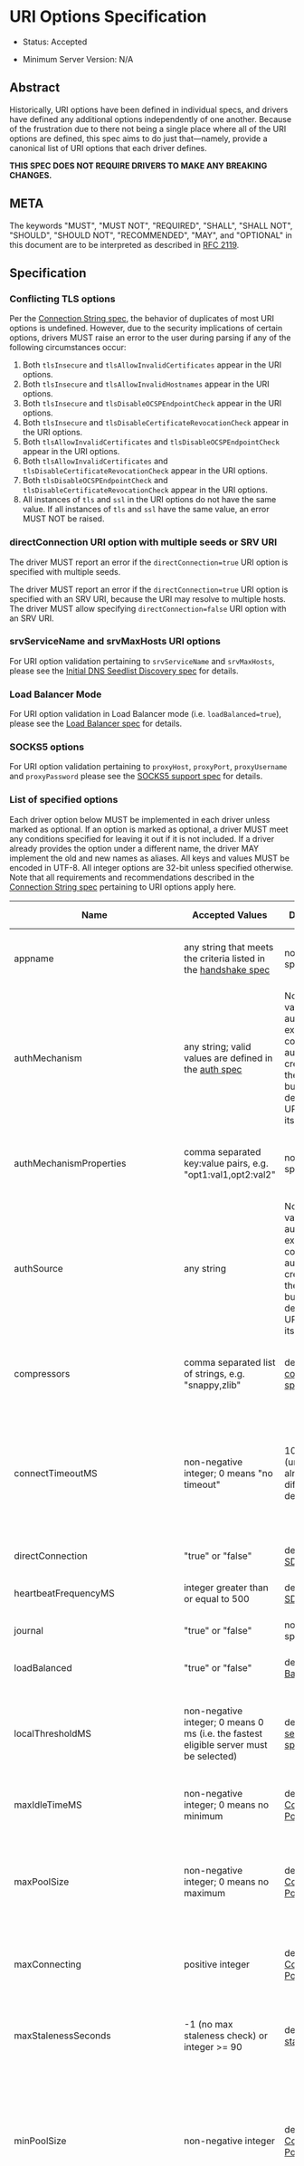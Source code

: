 # URI Options Specification

- Status: Accepted

- Minimum Server Version: N/A

## Abstract

Historically, URI options have been defined in individual specs, and drivers have defined any additional options
independently of one another. Because of the frustration due to there not being a single place where all of the URI
options are defined, this spec aims to do just that—namely, provide a canonical list of URI options that each driver
defines.

**THIS SPEC DOES NOT REQUIRE DRIVERS TO MAKE ANY BREAKING CHANGES.**

## META

The keywords "MUST", "MUST NOT", "REQUIRED", "SHALL", "SHALL NOT", "SHOULD", "SHOULD NOT", "RECOMMENDED", "MAY", and
"OPTIONAL" in this document are to be interpreted as described in [RFC 2119](https://www.ietf.org/rfc/rfc2119.txt).

## Specification

### Conflicting TLS options

Per the [Connection String spec](../connection-string/connection-string-spec.md#repeated-keys), the behavior of
duplicates of most URI options is undefined. However, due to the security implications of certain options, drivers MUST
raise an error to the user during parsing if any of the following circumstances occur:

1. Both `tlsInsecure` and `tlsAllowInvalidCertificates` appear in the URI options.
2. Both `tlsInsecure` and `tlsAllowInvalidHostnames` appear in the URI options.
3. Both `tlsInsecure` and `tlsDisableOCSPEndpointCheck` appear in the URI options.
4. Both `tlsInsecure` and `tlsDisableCertificateRevocationCheck` appear in the URI options.
5. Both `tlsAllowInvalidCertificates` and `tlsDisableOCSPEndpointCheck` appear in the URI options.
6. Both `tlsAllowInvalidCertificates` and `tlsDisableCertificateRevocationCheck` appear in the URI options.
7. Both `tlsDisableOCSPEndpointCheck` and `tlsDisableCertificateRevocationCheck` appear in the URI options.
8. All instances of `tls` and `ssl` in the URI options do not have the same value. If all instances of `tls` and `ssl`
   have the same value, an error MUST NOT be raised.

### directConnection URI option with multiple seeds or SRV URI

The driver MUST report an error if the `directConnection=true` URI option is specified with multiple seeds.

The driver MUST report an error if the `directConnection=true` URI option is specified with an SRV URI, because the URI
may resolve to multiple hosts. The driver MUST allow specifying `directConnection=false` URI option with an SRV URI.

### srvServiceName and srvMaxHosts URI options

For URI option validation pertaining to `srvServiceName` and `srvMaxHosts`, please see the
[Initial DNS Seedlist Discovery spec](../initial-dns-seedlist-discovery/initial-dns-seedlist-discovery.md#uri-validation)
for details.

### Load Balancer Mode

For URI option validation in Load Balancer mode (i.e. `loadBalanced=true`), please see the
[Load Balancer spec](../load-balancers/load-balancers.md#uri-validation) for details.

### SOCKS5 options

For URI option validation pertaining to `proxyHost`, `proxyPort`, `proxyUsername` and `proxyPassword` please see the
[SOCKS5 support spec](../socks5-support/socks5.rst#mongoclient-configuration) for details.

### List of specified options

Each driver option below MUST be implemented in each driver unless marked as optional. If an option is marked as
optional, a driver MUST meet any conditions specified for leaving it out if it is not included. If a driver already
provides the option under a different name, the driver MAY implement the old and new names as aliases. All keys and
values MUST be encoded in UTF-8. All integer options are 32-bit unless specified otherwise. Note that all requirements
and recommendations described in the [Connection String spec](../connection-string/connection-string-spec.md) pertaining
to URI options apply here.

<span id="uri.options"></span>

| Name                                 | Accepted Values                                                                                                                                                                           | Default Value                                                                                                                                                                                                                | Optional to implement?                                                                                                                                                                                      | Description                                                                                                                                                                                                                                                                                      |
| ------------------------------------ | ----------------------------------------------------------------------------------------------------------------------------------------------------------------------------------------- | ---------------------------------------------------------------------------------------------------------------------------------------------------------------------------------------------------------------------------- | ----------------------------------------------------------------------------------------------------------------------------------------------------------------------------------------------------------- | ------------------------------------------------------------------------------------------------------------------------------------------------------------------------------------------------------------------------------------------------------------------------------------------------ |
| appname                              | any string that meets the criteria listed in the [handshake spec](../mongodb-handshake/handshake.md#client-application-name)                                                              | no appname specified                                                                                                                                                                                                         | no                                                                                                                                                                                                          | Passed into the server in the client metadata as part of the connection handshake                                                                                                                                                                                                                |
| authMechanism                        | any string; valid values are defined in the [auth spec](../auth/auth.md#supported-authentication-methods)                                                                                 | None; default values for authentication exist for constructing authentication credentials per the [auth spec](../auth/auth.md#supported-authentication-methods), but there is no default for the URI option itself.          | no                                                                                                                                                                                                          | The authentication mechanism method to use for connection to the server                                                                                                                                                                                                                          |
| authMechanismProperties              | comma separated key:value pairs, e.g. "opt1:val1,opt2:val2"                                                                                                                               | no properties specified                                                                                                                                                                                                      | no                                                                                                                                                                                                          | Additional options provided for authentication (e.g. to enable hostname canonicalization for GSSAPI)                                                                                                                                                                                             |
| authSource                           | any string                                                                                                                                                                                | None; default values for authentication exist for constructing authentication credentials per the [auth spec](../auth/auth.md#supported-authentication-methods), but there is no default for the URI option itself.          | no                                                                                                                                                                                                          | The database that connections should authenticate against                                                                                                                                                                                                                                        |
| compressors                          | comma separated list of strings, e.g. "snappy,zlib"                                                                                                                                       | defined in [compression spec](../compression/OP_COMPRESSED.md#compressors)                                                                                                                                                   | no                                                                                                                                                                                                          | The list of allowed compression types for wire protocol messages sent or received from the server                                                                                                                                                                                                |
| connectTimeoutMS                     | non-negative integer; 0 means "no timeout"                                                                                                                                                | 10,000 ms (unless a driver already has a different default)                                                                                                                                                                  | no                                                                                                                                                                                                          | Amount of time to wait for a single TCP socket connection to the server to be established before erroring; note that this applies to [SDAM hello and legacy hello operations](../mongodb-handshake/handshake.md)                                                                                 |
| directConnection                     | "true" or "false"                                                                                                                                                                         | defined in [SDAM spec](../server-discovery-and-monitoring/server-discovery-and-monitoring.rst#initial-topology-type)                                                                                                         | no                                                                                                                                                                                                          | Whether to connect to the deployment in Single topology.                                                                                                                                                                                                                                         |
| heartbeatFrequencyMS                 | integer greater than or equal to 500                                                                                                                                                      | defined in [SDAM spec](../server-discovery-and-monitoring/server-discovery-and-monitoring.rst#heartbeatfrequencyms)                                                                                                          | no                                                                                                                                                                                                          | the interval between regular server monitoring checks                                                                                                                                                                                                                                            |
| journal                              | "true" or "false"                                                                                                                                                                         | no "j" field specified                                                                                                                                                                                                       | no                                                                                                                                                                                                          | Default write concern "j" field for the client                                                                                                                                                                                                                                                   |
| loadBalanced                         | "true" or "false"                                                                                                                                                                         | defined in [Load Balancer spec](../load-balancers/load-balancers.md#loadbalanced)                                                                                                                                            | no                                                                                                                                                                                                          | Whether the driver is connecting to a load balancer.                                                                                                                                                                                                                                             |
| localThresholdMS                     | non-negative integer; 0 means 0 ms (i.e. the fastest eligible server must be selected)                                                                                                    | defined in the [server selection spec](../server-selection/server-selection.md#localthresholdms)                                                                                                                             | no                                                                                                                                                                                                          | The amount of time beyond the fastest round trip time that a given server’s round trip time can take and still be eligible for server selection                                                                                                                                                  |
| maxIdleTimeMS                        | non-negative integer; 0 means no minimum                                                                                                                                                  | defined in the [Connection Pooling spec](../connection-monitoring-and-pooling/connection-monitoring-and-pooling.md#connection-pool-options-1)                                                                                | required for drivers with connection pools                                                                                                                                                                  | The amount of time a connection can be idle before it's closed                                                                                                                                                                                                                                   |
| maxPoolSize                          | non-negative integer; 0 means no maximum                                                                                                                                                  | defined in the [Connection Pooling spec](../connection-monitoring-and-pooling/connection-monitoring-and-pooling.md#connection-pool-options-1)                                                                                | required for drivers with connection pools                                                                                                                                                                  | The maximum number of clients or connections able to be created by a pool at a given time. This count includes connections which are currently checked out.                                                                                                                                      |
| maxConnecting                        | positive integer                                                                                                                                                                          | defined in the [Connection Pooling spec](../connection-monitoring-and-pooling/connection-monitoring-and-pooling.md#connection-pool-options-1)                                                                                | required for drivers with connection pools                                                                                                                                                                  | The maximum number of Connections a Pool may be establishing concurrently.                                                                                                                                                                                                                       |
| maxStalenessSeconds                  | -1 (no max staleness check) or integer >= 90                                                                                                                                              | defined in [max staleness spec](../max-staleness/max-staleness.md#api)                                                                                                                                                       | no                                                                                                                                                                                                          | The maximum replication lag, in wall clock time, that a secondary can suffer and still be eligible for server selection                                                                                                                                                                          |
| minPoolSize                          | non-negative integer                                                                                                                                                                      | defined in the [Connection Pooling spec](../connection-monitoring-and-pooling/connection-monitoring-and-pooling.md#connection-pool-options-1)                                                                                | required for drivers with connection pools                                                                                                                                                                  | The number of connections the driver should create and maintain in the pool even when no operations are occurring. This count includes connections which are currently checked out.                                                                                                              |
| proxyHost                            | any string                                                                                                                                                                                | defined in the [SOCKS5 support spec](../socks5-support/socks5.rst#mongoclient-configuration)                                                                                                                                 | no                                                                                                                                                                                                          | The IPv4/IPv6 address or domain name of a SOCKS5 proxy server used for connecting to MongoDB services.                                                                                                                                                                                           |
| proxyPort                            | non-negative integer                                                                                                                                                                      | defined in the [SOCKS5 support spec](../socks5-support/socks5.rst#mongoclient-configuration)                                                                                                                                 | no                                                                                                                                                                                                          | The port of the SOCKS5 proxy server specified in `proxyHost`.                                                                                                                                                                                                                                    |
| proxyUsername                        | any string                                                                                                                                                                                | defined in the [SOCKS5 support spec](../socks5-support/socks5.rst#mongoclient-configuration)                                                                                                                                 | no                                                                                                                                                                                                          | The username for username/password authentication to the SOCKS5 proxy server specified in `proxyHost`.                                                                                                                                                                                           |
| proxyPassword                        | any string                                                                                                                                                                                | defined in the [SOCKS5 support spec](../socks5-support/socks5.rst#mongoclient-configuration)                                                                                                                                 | no                                                                                                                                                                                                          | The password for username/password authentication to the SOCKS5 proxy server specified in `proxyHost`.                                                                                                                                                                                           |
| readConcernLevel                     | any string ([to allow for forwards compatibility with the server](../read-write-concern/read-write-concern.md#unknown-levels-and-additional-options-for-string-based-readconcerns))       | no read concern specified                                                                                                                                                                                                    | no                                                                                                                                                                                                          | Default read concern for the client                                                                                                                                                                                                                                                              |
| readPreference                       | any string; currently supported values are defined in the [server selection spec](../server-selection/server-selection.md#mode), but must be lowercase camelCase, e.g. "primaryPreferred" | defined in [server selection spec](../server-selection/server-selection.md#mode)                                                                                                                                             | no                                                                                                                                                                                                          | Default read preference for the client (excluding tags)                                                                                                                                                                                                                                          |
| readPreferenceTags                   | comma-separated key:value pairs (e.g. "dc:ny,rack:1" and "dc:ny)<br><br>can be specified multiple times; each instance of this key is a separate tag set                                  | no tags specified                                                                                                                                                                                                            | no                                                                                                                                                                                                          | Default read preference tags for the client; only valid if the read preference mode is not primary<br><br>The order of the tag sets in the read preference is the same as the order they are specified in the URI                                                                                |
| replicaSet                           | any string                                                                                                                                                                                | no replica set name provided                                                                                                                                                                                                 | no                                                                                                                                                                                                          | The name of the replica set to connect to                                                                                                                                                                                                                                                        |
| retryReads                           | "true" or "false"                                                                                                                                                                         | defined in [retryable reads spec](../retryable-reads/retryable-reads.md#retryreads)                                                                                                                                          | no                                                                                                                                                                                                          | Enables retryable reads on server 3.6+                                                                                                                                                                                                                                                           |
| retryWrites                          | "true" or "false"                                                                                                                                                                         | defined in [retryable writes spec](../retryable-writes/retryable-writes.md#retrywrites)                                                                                                                                      | no                                                                                                                                                                                                          | Enables retryable writes on server 3.6+                                                                                                                                                                                                                                                          |
| serverMonitoringMode                 | "stream", "poll", or "auto"                                                                                                                                                               | defined in [SDAM spec](../server-discovery-and-monitoring/server-discovery-and-monitoring.md#servermonitoringmode)                                                                                                          | required for multi-threaded or asynchronous drivers                                                                                                                                                         | Configures which server monitoring protocol to use.                                                                                                                                                                                                                                              |
| serverSelectionTimeoutMS             | positive integer; a driver may also accept 0 to be used for a special case, provided that it documents the meaning                                                                        | defined in [server selection spec](../server-selection/server-selection.md#serverselectiontimeoutms)                                                                                                                         | no                                                                                                                                                                                                          | A timeout in milliseconds to block for server selection before raising an error                                                                                                                                                                                                                  |
| serverSelectionTryOnce               | "true" or "false"                                                                                                                                                                         | defined in [server selection spec](../server-selection/server-selection.md#serverselectiontryonce)                                                                                                                           | required for single-threaded drivers                                                                                                                                                                        | Scan the topology only once after a server selection failure instead of repeatedly until the server selection times out                                                                                                                                                                          |
| socketTimeoutMS                      | non-negative integer; 0 means no timeout                                                                                                                                                  | no timeout                                                                                                                                                                                                                   | no                                                                                                                                                                                                          | NOTE: This option is deprecated in favor of [timeoutMS](../client-side-operations-timeout/client-side-operations-timeout.md#timeoutms)<br><br>Amount of time spent attempting to send or receive on a socket before timing out; note that this only applies to application operations, not SDAM. |
| srvMaxHosts                          | non-negative integer; 0 means no maximum                                                                                                                                                  | defined in the [Initial DNS Seedlist Discovery spec](../initial-dns-seedlist-discovery/initial-dns-seedlist-discovery.md#srvmaxhosts)                                                                                        | no                                                                                                                                                                                                          | The maximum number of SRV results to randomly select when initially populating the seedlist or, during SRV polling, adding new hosts to the topology.                                                                                                                                            |
| srvServiceName                       | a valid SRV service name according to [RFC 6335](https://datatracker.ietf.org/doc/html/rfc6335#section-5.1)                                                                               | "mongodb"                                                                                                                                                                                                                    | no                                                                                                                                                                                                          | the service name to use for SRV lookup in [initial DNS seedlist discovery](../initial-dns-seedlist-discovery/initial-dns-seedlist-discovery.md#srvservicename) and [SRV polling](../polling-srv-records-for-mongos-discovery/polling-srv-records-for-mongos-discovery.md)                        |
| ssl                                  | "true" or "false"                                                                                                                                                                         | same as "tls"                                                                                                                                                                                                                | no                                                                                                                                                                                                          | alias of "tls"; required to ensure that Atlas connection strings continue to work                                                                                                                                                                                                                |
|                                      |                                                                                                                                                                                           |                                                                                                                                                                                                                              |                                                                                                                                                                                                             |                                                                                                                                                                                                                                                                                                  |
| tls                                  | "true" or "false"                                                                                                                                                                         | TLS required if "mongodb+srv" scheme; otherwise, drivers may may enable TLS by default if other "tls"-prefixed options are present<br><br>Drivers MUST clearly document the conditions under which TLS is enabled implicitly | no                                                                                                                                                                                                          | Whether or not to require TLS for connections to the server                                                                                                                                                                                                                                      |
| tlsAllowInvalidCertificates          | "true" or "false"                                                                                                                                                                         | error on invalid certificates                                                                                                                                                                                                | required if the driver’s language/runtime allows bypassing hostname verification                                                                                                                            | Specifies whether or not the driver should error when the server’s TLS certificate is invalid                                                                                                                                                                                                    |
| tlsAllowInvalidHostnames             | "true" or "false"                                                                                                                                                                         | error on invalid certificates                                                                                                                                                                                                | required if the driver’s language/runtime allows bypassing hostname verification                                                                                                                            | Specifies whether or not the driver should error when there is a mismatch between the server’s hostname and the hostname specified by the TLS certificate                                                                                                                                        |
| tlsCAFile                            | any string                                                                                                                                                                                | no certificate authorities specified                                                                                                                                                                                         | required if the driver's language/runtime allows non-global configuration                                                                                                                                   | Path to file with either a single or bundle of certificate authorities to be considered trusted when making a TLS connection                                                                                                                                                                     |
| tlsCertificateKeyFile                | any string                                                                                                                                                                                | no client certificate specified                                                                                                                                                                                              | required if the driver's language/runtime allows non-global configuration                                                                                                                                   | Path to the client certificate file or the client private key file; in the case that they both are needed, the files should be concatenated                                                                                                                                                      |
| tlsCertificateKeyFilePassword        | any string                                                                                                                                                                                | no password specified                                                                                                                                                                                                        | required if the driver's language/runtime allows non-global configuration                                                                                                                                   | Password to decrypt the client private key to be used for TLS connections                                                                                                                                                                                                                        |
| tlsDisableCertificateRevocationCheck | "true" or "false"                                                                                                                                                                         | false i.e. driver will reach check a certificate's revocation status                                                                                                                                                         | Yes                                                                                                                                                                                                         | Controls whether or not the driver will check a certificate's revocation status via CRLs or OCSP. See the [OCSP Support Spec](../ocsp-support/ocsp-support.md#tlsDisableCertificateRevocationCheck) for additional information.                                                                  |
| tlsDisableOCSPEndpointCheck          | "true" or "false"                                                                                                                                                                         | false i.e. driver will reach out to OCSP endpoints [if needed](../ocsp-support/ocsp-support.md#id1).                                                                                                                         | Yes                                                                                                                                                                                                         | Controls whether or not the driver will reach out to OCSP endpoints if needed. See the [OCSP Support Spec](../ocsp-support/ocsp-support.md#tlsDisableOCSPEndpointCheck) for additional information.                                                                                              |
| tlsInsecure                          | "true" or "false"                                                                                                                                                                         | No TLS constraints are relaxed                                                                                                                                                                                               | no                                                                                                                                                                                                          | Relax TLS constraints as much as possible (e.g. allowing invalid certificates or hostname mismatches); drivers must document the exact constraints which are relaxed by this option being true                                                                                                   |
| w                                    | non-negative integer or string                                                                                                                                                            | no "w" value specified                                                                                                                                                                                                       | no                                                                                                                                                                                                          | Default write concern "w" field for the client                                                                                                                                                                                                                                                   |
| waitQueueTimeoutMS                   | positive number                                                                                                                                                                           | defined in the [Connection Pooling spec](../connection-monitoring-and-pooling/connection-monitoring-and-pooling.md#connection-pool-options-1)                                                                                | required for drivers with connection pools, with exceptions described in the [Connection Pooling spec](../connection-monitoring-and-pooling/connection-monitoring-and-pooling.md#connection-pool-options-1) | NOTE: This option is deprecated in favor of [timeoutMS](../client-side-operations-timeout/client-side-operations-timeout.md#timeoutms)<br><br>Amount of time spent attempting to check out a connection from a server's connection pool before timing out                                        |
| wTimeoutMS                           | non-negative 64-bit integer; 0 means no timeout                                                                                                                                           | no timeout                                                                                                                                                                                                                   | no                                                                                                                                                                                                          | NOTE: This option is deprecated in favor of [timeoutMS](../client-side-operations-timeout/client-side-operations-timeout.md#timeoutms)<br><br>Default write concern "wtimeout" field for the client                                                                                              |
| zlibCompressionLevel                 | integer between -1 and 9 (inclusive)                                                                                                                                                      | -1 (default compression level of the driver)                                                                                                                                                                                 | no                                                                                                                                                                                                          | Specifies the level of compression when using zlib to compress wire protocol messages; -1 signifies the default level, 0 signifies no compression, 1 signifies the fastest speed, and 9 signifies the best compression                                                                           |

## Test Plan

Tests are implemented and described in the [tests](tests/README.md) directory.

## Design Rationale

### Why allow drivers to provide the canonical names as aliases to existing options?

First and foremost, this spec aims not to introduce any breaking changes to drivers. Forcing a driver to change the name
of an option that it provides will break any applications that use the old option. Moreover, it is already possible to
provide duplicate options in the URI by specifying the same option more than once; drivers can use the same semantics to
resolve the conflicts as they did before, whether it's raising an error, using the first option provided, using the last
option provided, or simply telling users that the behavior is not defined.

### Why use "tls" as the prefix instead of "ssl" for related options?

Technically speaking, drivers already only support TLS, which supersedes SSL. While SSL is commonly used in parlance to
refer to TLS connections, the fact remains that SSL is a weaker cryptographic protocol than TLS, and we want to
accurately reflect the strict requirements that drivers have in ensuring the security of a TLS connection.

### Why use the names "tlsAllowInvalidHostnames" and "tlsAllowInvalidCertificates"?

The "tls" prefix is used for the same reasons described above. The use of the terms "AllowInvalidHostnames" and
"AllowInvalidCertificates" is an intentional choice in order to convey the inherent unsafety of these options, which
should only be used for testing purposes. Additionally, both the server and the shell use "AllowInvalid" for their
equivalent options.

### Why provide multiple implementation options for the insecure TLS options (i.e. "tlsInsecure" vs. "tlsAllowInvalidHostnames"/"tlsAllowInvalidCertificates"?

Some TLS libraries (e.g. Go's standard library implementation) do not provide the ability to distinguish between allow
invalid certificates and hostnames, meaning they either both are allowed, or neither are. However, when more granular
options are available, it's better to expose these to the user to allow them to relax security constraints as little as
they need.

### Why leave the decision up to drivers to enable TLS implicitly when TLS options are present?

It can be useful to turn on TLS implicitly when options such as "tlsCAFile" are present and "tls" is not present.
However, with options such as "tlsAllowInvalidHostnames", some drivers may not have the ability to distinguish between
"false" being provided and the option not being specified. To keep the implicit enabling of TLS consistent between such
options, we defer the decision to enable TLS based on the presence of "tls"-prefixed options (besides "tls" itself) to
drivers.

## Reference Implementations

Ruby and Python

## Security Implication

Each of the "insecure" TLS options (i.e. "tlsInsecure", "tlsAllowInvalidHostnames", "tlsAllowInvalidCertificates",
"tlsDisableOCSPEndpointCheck", and "tlsDisableCertificateRevocationCheck") default to the more secure option when TLS is
enabled. In order to be backwards compatible with existing driver behavior, neither TLS nor authentication is enabled by
default.

## Future Work

This specification is intended to represent the current state of drivers URI options rather than be a static description
of the options at the time it was written. Whenever another specification is written or modified in a way that changes
the name or the semantics of a URI option or adds a new URI option, this specification MUST be updated to reflect those
changes.

## Changelog

- 2024-05-08: Migrated from reStructuredText to Markdown.

- 2023-08-21: Add serverMonitoringMode option.

- 2022-10-05: Remove spec front matter and reformat changelog.

- 2022-01-19: Add the timeoutMS option and deprecate some existing timeout options

- 2021-12-14: Add SOCKS5 options

- 2021-11-08: Add maxConnecting option.

- 2021-10-14: Add srvMaxHosts option. Merge headings discussing URI validation\
  for directConnection option.

- 2021-09-15: Add srvServiceName option

- 2021-09-13: Fix link to load balancer spec

- 2021-04-15: Adding in behaviour for load balancer mode.

- 2021-04-08: Updated to refer to hello and legacy hello

- 2020-03-03: Add tlsDisableCertificateRevocationCheck option

- 2020-02-26: Add tlsDisableOCSPEndpointCheck option

- 2019-09-08: Add retryReads option

- 2019-04-26: authSource and authMechanism have no default value

- 2019-02-04: Specified errors for conflicting TLS-related URI options

- 2019-01-25: Updated to reflect new Connection Monitoring and Pooling Spec

______________________________________________________________________
